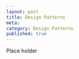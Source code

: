 ```yaml
---
layout: post
title: Design Patterns
meta: 
category: Design Patterns
published: true
---
```


Place holder

<!---
Ref:
    https://www.dofactory.com/net/design-patterns

-->